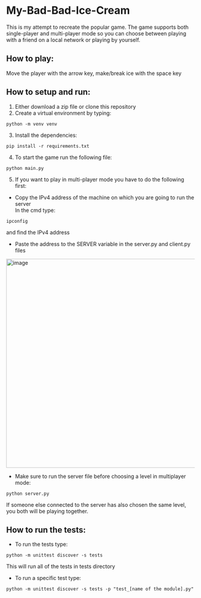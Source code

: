 # My-Bad-Bad-Ice-Cream
This is my attempt to recreate the popular game. The game supports both single-player and multi-player mode so you can choose between playing
with a friend on a local network or playing by yourself.

## How to play:
Move the player with the arrow key, make/break ice with the space key

## How to setup and run:
1. Either download a zip file or clone this repository
2. Create a virtual environment by typing:
```
python -m venv venv
```
3. Install the dependencies:
```
pip install -r requirements.txt
```
4. To start the game run the following file:
```
python main.py
```
5. If you want to play in multi-player mode you have to do the following first:
- Copy the IPv4 address of the machine on which you are going to run the server <br>
In the cmd type:
```
ipconfig
```
and find the IPv4 address
- Paste the address to the SERVER variable in the server.py and client.py files
<img width="557" alt="image" src="https://user-images.githubusercontent.com/92211354/218333720-bfc3a49d-843d-4720-95ab-f883bab94c4f.png">

- Make sure to run the server file before choosing a level in multiplayer mode:
```
python server.py
```
If someone else connected to the server has also chosen the same level, you both will be playing together.

## How to run the tests:
- To run the tests type:
```
python -m unittest discover -s tests
```
This will run all of the tests in tests directory <br>
- To run a specific test type:
```
python -m unittest discover -s tests -p "test_[name of the module].py"
```